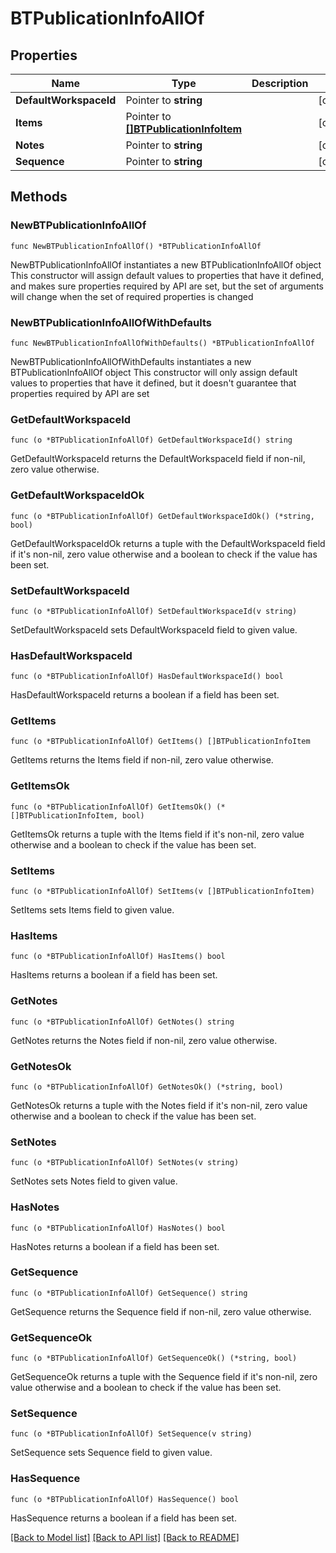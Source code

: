 # BTPublicationInfoAllOf

## Properties

Name | Type | Description | Notes
------------ | ------------- | ------------- | -------------
**DefaultWorkspaceId** | Pointer to **string** |  | [optional] 
**Items** | Pointer to [**[]BTPublicationInfoItem**](BTPublicationInfoItem.md) |  | [optional] 
**Notes** | Pointer to **string** |  | [optional] 
**Sequence** | Pointer to **string** |  | [optional] 

## Methods

### NewBTPublicationInfoAllOf

`func NewBTPublicationInfoAllOf() *BTPublicationInfoAllOf`

NewBTPublicationInfoAllOf instantiates a new BTPublicationInfoAllOf object
This constructor will assign default values to properties that have it defined,
and makes sure properties required by API are set, but the set of arguments
will change when the set of required properties is changed

### NewBTPublicationInfoAllOfWithDefaults

`func NewBTPublicationInfoAllOfWithDefaults() *BTPublicationInfoAllOf`

NewBTPublicationInfoAllOfWithDefaults instantiates a new BTPublicationInfoAllOf object
This constructor will only assign default values to properties that have it defined,
but it doesn't guarantee that properties required by API are set

### GetDefaultWorkspaceId

`func (o *BTPublicationInfoAllOf) GetDefaultWorkspaceId() string`

GetDefaultWorkspaceId returns the DefaultWorkspaceId field if non-nil, zero value otherwise.

### GetDefaultWorkspaceIdOk

`func (o *BTPublicationInfoAllOf) GetDefaultWorkspaceIdOk() (*string, bool)`

GetDefaultWorkspaceIdOk returns a tuple with the DefaultWorkspaceId field if it's non-nil, zero value otherwise
and a boolean to check if the value has been set.

### SetDefaultWorkspaceId

`func (o *BTPublicationInfoAllOf) SetDefaultWorkspaceId(v string)`

SetDefaultWorkspaceId sets DefaultWorkspaceId field to given value.

### HasDefaultWorkspaceId

`func (o *BTPublicationInfoAllOf) HasDefaultWorkspaceId() bool`

HasDefaultWorkspaceId returns a boolean if a field has been set.

### GetItems

`func (o *BTPublicationInfoAllOf) GetItems() []BTPublicationInfoItem`

GetItems returns the Items field if non-nil, zero value otherwise.

### GetItemsOk

`func (o *BTPublicationInfoAllOf) GetItemsOk() (*[]BTPublicationInfoItem, bool)`

GetItemsOk returns a tuple with the Items field if it's non-nil, zero value otherwise
and a boolean to check if the value has been set.

### SetItems

`func (o *BTPublicationInfoAllOf) SetItems(v []BTPublicationInfoItem)`

SetItems sets Items field to given value.

### HasItems

`func (o *BTPublicationInfoAllOf) HasItems() bool`

HasItems returns a boolean if a field has been set.

### GetNotes

`func (o *BTPublicationInfoAllOf) GetNotes() string`

GetNotes returns the Notes field if non-nil, zero value otherwise.

### GetNotesOk

`func (o *BTPublicationInfoAllOf) GetNotesOk() (*string, bool)`

GetNotesOk returns a tuple with the Notes field if it's non-nil, zero value otherwise
and a boolean to check if the value has been set.

### SetNotes

`func (o *BTPublicationInfoAllOf) SetNotes(v string)`

SetNotes sets Notes field to given value.

### HasNotes

`func (o *BTPublicationInfoAllOf) HasNotes() bool`

HasNotes returns a boolean if a field has been set.

### GetSequence

`func (o *BTPublicationInfoAllOf) GetSequence() string`

GetSequence returns the Sequence field if non-nil, zero value otherwise.

### GetSequenceOk

`func (o *BTPublicationInfoAllOf) GetSequenceOk() (*string, bool)`

GetSequenceOk returns a tuple with the Sequence field if it's non-nil, zero value otherwise
and a boolean to check if the value has been set.

### SetSequence

`func (o *BTPublicationInfoAllOf) SetSequence(v string)`

SetSequence sets Sequence field to given value.

### HasSequence

`func (o *BTPublicationInfoAllOf) HasSequence() bool`

HasSequence returns a boolean if a field has been set.


[[Back to Model list]](../README.md#documentation-for-models) [[Back to API list]](../README.md#documentation-for-api-endpoints) [[Back to README]](../README.md)


